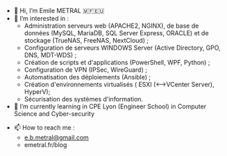 - 👋 Hi, I’m Emile METRAL 🇲🇫🇪🇺
- 👀 I’m interested in :
  - Administration serveurs web (APACHE2, NGINX), de base de données (MySQL, MariaDB, SQL Server Express, ORACLE) et de stockage (TrueNAS, FreeNAS, NextCloud) ;
  - Configuration de serveurs WINDOWS Server (Active Directory, GPO, DNS, MDT-WDS) ;
  - Création de scripts et d'applications (PowerShell, WPF, Python) ;
  - Configuration de VPN (IPSec, WireGuard) ;
  - Automatisation des déploiements (Ansible) ;
  - Création d'environnements virtualisés ( ESXI (<-->VCenter Server), HyperV);
  - Sécurisation des systèmes d'information.
- 🌱 I’m currently learning in CPE Lyon (Engineer School) in Computer Science and Cyber-security
<!--- - 💞️ I’m looking to collaborate on ... --->
- 📫 How to reach me :
  - e.b.metral@gmail.com
  - emetral.fr/blog

<!---
EBMBA/EBMBA is a ✨ special ✨ repository because its `README.md` (this file) appears on your GitHub profile.
You can click the Preview link to take a look at your changes.
--->
